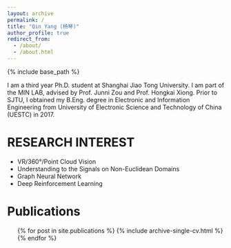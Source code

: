 ```yaml
---
layout: archive
permalink: /
title: "Qin Yang (杨琴)"
author_profile: true
redirect_from: 
  - /about/
  - /about.html
---
```


{% include base_path %}


I am a third year Ph.D. student at Shanghai Jiao Tong University. I am part of the MIN LAB, advised by
Prof. Junni Zou and Prof. Hongkai Xiong. 
Prior to SJTU, I obtained my B.Eng. degree in Electronic and Information Engineering from University of Electronic Science and Technology of China (UESTC) in 2017.


RESEARCH INTEREST
======
* VR/360°/Point Cloud Vision
* Understanding to the Signals on Non-Euclidean Domains
* Graph Neural Network
* Deep Reinforcement Learning


Publications
======
  <ul>{% for post in site.publications %}
    {% include archive-single-cv.html %}
  {% endfor %}</ul>
  




